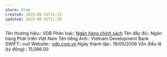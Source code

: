 ```yaml
---
share: true
created: 2025-08-31T11:15
updated: 2025-08-31T11:28
---
```

Tên thương hiệu:: VDB
Phân loại:: [Ngân hàng chính sách](Ng%C3%A2n%20h%C3%A0ng%20ch%C3%ADnh%20s%C3%A1ch.md)
Tên đầy đủ:: Ngân hàng Phát triển Việt Nam
Tên tiếng Anh:: Vietnam Development Bank
SWIFT:: null
Website:: [vdb.com.vn](vdb.com.vn)
Ngày thành lập:: 19/05/2006
Vốn điều lệ (tỷ đồng):: 15,086.00

